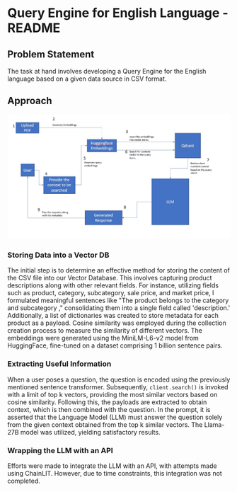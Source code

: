 # Query Engine for English Language - README

## Problem Statement

The task at hand involves developing a Query Engine for the English language based on a given data source in CSV format.

## Approach
![Outline](https://github.com/Akash-Suryawanshi/Context-QnA/blob/main/Idea%20_chart.jpeg)
### Storing Data into a Vector DB

The initial step is to determine an effective method for storing the content of the CSV file into our Vector Database. This involves capturing product descriptions along with other relevant fields. For instance, utilizing fields such as product, category, subcategory, sale price, and market price, I formulated meaningful sentences like "The product <product> belongs to the category <category> and subcategory <subcategory>," consolidating them into a single field called 'description.' Additionally, a list of dictionaries was created to store metadata for each product as a payload. Cosine similarity was employed during the collection creation process to measure the similarity of different vectors. The embeddings were generated using the MiniLM-L6-v2 model from HuggingFace, fine-tuned on a dataset comprising 1 billion sentence pairs.

### Extracting Useful Information

When a user poses a question, the question is encoded using the previously mentioned sentence transformer. Subsequently, `client.search()` is invoked with a limit of top k vectors, providing the most similar vectors based on cosine similarity. Following this, the payloads are extracted to obtain context, which is then combined with the question. In the prompt, it is asserted that the Language Model (LLM) must answer the question solely from the given context obtained from the top k similar vectors. The Llama-27B model was utilized, yielding satisfactory results.

### Wrapping the LLM with an API

Efforts were made to integrate the LLM with an API, with attempts made using ChainLIT. However, due to time constraints, this integration was not completed.
